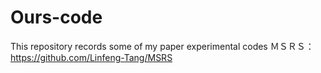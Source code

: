 # Ours-code
This repository records some of my paper experimental codes
ＭＳＲＳ：https://github.com/Linfeng-Tang/MSRS
